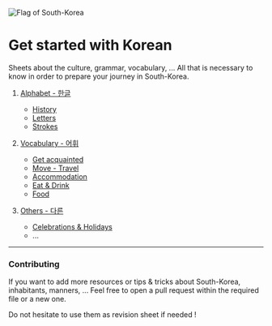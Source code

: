 ![Flag of South-Korea](https://i.imgur.com/bBo7vd7.png)

# Get started with Korean
Sheets  about the culture, grammar, vocabulary, ... All that is necessary to know in order to prepare your journey in South-Korea.

1. [Alphabet - 한글](Alphabet)
    - [History](Alphabet/HISTORY.md)
    - [Letters](Alphabet/LETTERS.md)
    - [Strokes](Alphabet/STROKES.md)
    
2. [Vocabulary - 어휘](Vocabulary)
    - [Get acquainted](Vocabulary/Get%20acquainted/README.md)
    - [Move - Travel](Vocabulary/Move%20-%20Travel/README.md)
    - [Accommodation](Vocabulary/Accommodation/README.md)
    - [Eat & Drink](Vocabulary/Eat%20&%20Drink/README.md)
    - [Food](Vocabulary/Food/README.md)
    
3. [Others - 다른](Others)
    - [Celebrations & Holidays](Others/Celebrations%20&%20Holidays/README.md)
    - ...

---
### Contributing

If you want to add more resources or tips & tricks about South-Korea, inhabitants, manners, ... Feel free to open a pull request within the required file or a new one. 

Do not hesitate to use them as revision sheet if needed !